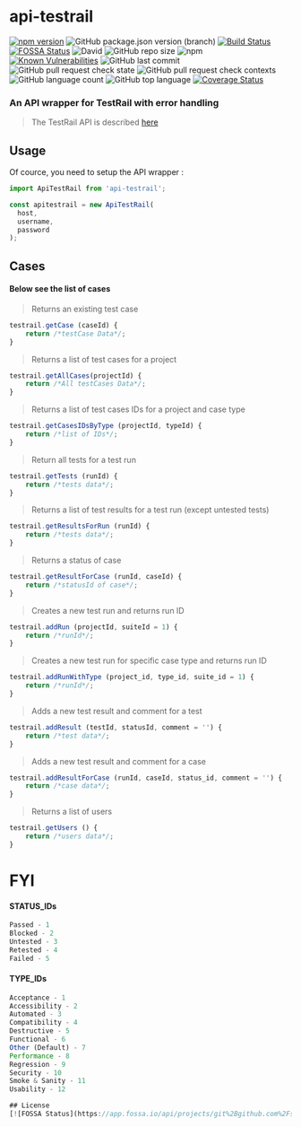 # api-testrail

[![npm version](https://badge.fury.io/js/api-testrail.svg)](https://badge.fury.io/js/api-testrail)
![GitHub package.json version (branch)](https://img.shields.io/github/package-json/v/stepanchaparyan/testrailapi/master.svg)
[![Build Status](https://travis-ci.org/stepanchaparyan/testrailapi.svg?branch=master)](https://travis-ci.org/stepanchaparyan/testrailapi)
[![FOSSA Status](https://app.fossa.io/api/projects/git%2Bgithub.com%2Fstepanchaparyan%2Ftestrailapi.svg?type=shield)](https://app.fossa.io/projects/git%2Bgithub.com%2Fstepanchaparyan%2Ftestrailapi?ref=badge_shield)
![David](https://img.shields.io/david/stepanchaparyan/testrailapi.svg)
![GitHub repo size](https://img.shields.io/github/repo-size/stepanchaparyan/testrailapi.svg)
![npm](https://img.shields.io/npm/dw/api-testrail.svg)
[![Known Vulnerabilities](https://snyk.io/test/npm/api-testrail/badge.svg)](https://snyk.io/test/npm/api-testrail)
![GitHub last commit](https://img.shields.io/github/last-commit/stepanchaparyan/testrailapi.svg)
![GitHub pull request check state](https://img.shields.io/github/status/s/pulls/stepanchaparyan/testrailapi/2.svg)
![GitHub pull request check contexts](https://img.shields.io/github/status/contexts/pulls/stepanchaparyan/testrailapi/2.svg)
![GitHub language count](https://img.shields.io/github/languages/count/stepanchaparyan/testrailapi.svg)
![GitHub top language](https://img.shields.io/github/languages/top/stepanchaparyan/testrailapi.svg)
[![Coverage Status](https://coveralls.io/repos/github/stepanchaparyan/testrailapi/badge.svg?branch=master)](https://coveralls.io/github/stepanchaparyan/testrailapi?branch=master)
### An API wrapper for TestRail with error handling

> The TestRail API is described [here](http://docs.gurock.com/testrail-api2/start)

## Usage

Of cource, you need to setup the API wrapper :

```javascript
import ApiTestRail from 'api-testrail';

const apitestrail = new ApiTestRail(
  host, 
  username,
  password
);
```

## Cases
#### Below see the list of cases

> Returns an existing test case
```javascript
testrail.getCase (caseId) {
    return /*testCase Data*/;
}
```

> Returns a list of test cases for a project
```javascript
testrail.getAllCases(projectId) {
    return /*All testCases Data*/;
}
```
> Returns a list of test cases IDs for a project and case type
```javascript
testrail.getCasesIDsByType (projectId, typeId) {
    return /*list of IDs*/;
}
```
> Return all tests for a test run
```javascript
testrail.getTests (runId) {
    return /*tests data*/;
}
```

> Returns a list of test results for a test run (except untested tests)
```javascript
testrail.getResultsForRun (runId) {
    return /*tests data*/;
}
```

> Returns a status of case
```javascript
testrail.getResultForCase (runId, caseId) {
    return /*statusId of case*/;
}
```

> Creates a new test run and returns run ID
```javascript
testrail.addRun (projectId, suiteId = 1) {
    return /*runId*/;
}
```

> Creates a new test run for specific case type and returns run ID
```javascript
testrail.addRunWithType (project_id, type_id, suite_id = 1) {
    return /*runId*/;
}
```

> Adds a new test result and comment for a test
```javascript
testrail.addResult (testId, statusId, comment = '') {
    return /*test data*/;
}
```

> Adds a new test result and comment for a case
```javascript
testrail.addResultForCase (runId, caseId, status_id, comment = '') {
    return /*case data*/;
}
```

> Returns a list of users
```javascript
testrail.getUsers () {
    return /*users data*/;
}
```

# FYI
#### STATUS_IDs
```javascript
Passed - 1
Blocked - 2
Untested - 3
Retested - 4
Failed - 5
```
#### TYPE_IDs
```javascript
Acceptance - 1
Accessibility - 2
Automated - 3
Compatibility - 4
Destructive - 5
Functional - 6
Other (Default) - 7
Performance - 8
Regression - 9
Security - 10
Smoke & Sanity - 11
Usability - 12

## License
[![FOSSA Status](https://app.fossa.io/api/projects/git%2Bgithub.com%2Fstepanchaparyan%2Ftestrailapi.svg?type=large)](https://app.fossa.io/projects/git%2Bgithub.com%2Fstepanchaparyan%2Ftestrailapi?ref=badge_large) [![Greenkeeper badge](https://badges.greenkeeper.io/stepanchaparyan/testrailapi.svg)](https://greenkeeper.io/)